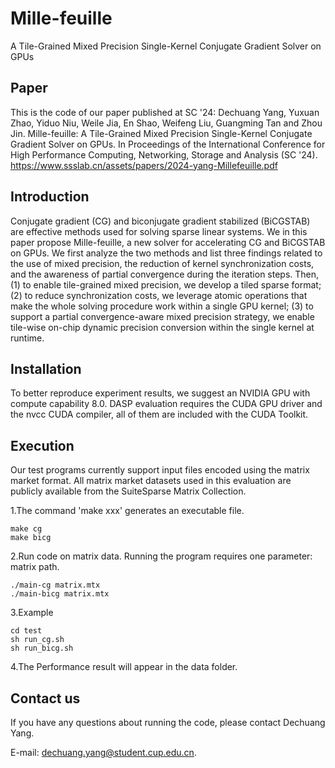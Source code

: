 # Mille-feuille
A Tile-Grained Mixed Precision Single-Kernel Conjugate Gradient Solver on GPUs
## Paper
This is the code of our paper published at SC '24:
Dechuang Yang, Yuxuan Zhao, Yiduo Niu, Weile Jia, En Shao, Weifeng Liu, Guangming Tan and Zhou Jin. Mille-feuille: A Tile-Grained Mixed Precision Single-Kernel Conjugate Gradient Solver on GPUs. In Proceedings of the International Conference for High Performance Computing, Networking, Storage and Analysis (SC '24). https://www.ssslab.cn/assets/papers/2024-yang-Millefeuille.pdf
## Introduction
Conjugate gradient (CG) and biconjugate gradient stabilized (BiCGSTAB) are effective methods used for solving sparse linear systems. We in this paper propose Mille-feuille, a
new solver for accelerating CG and BiCGSTAB on GPUs. We first analyze the two methods and list three findings related to the use of mixed precision, the reduction of kernel synchronization costs, and the awareness of partial convergence during the iteration steps. Then, (1) to enable tile-grained mixed precision, we develop a tiled sparse format; (2) to reduce synchronization costs, we leverage atomic operations that make the whole solving procedure work within a single GPU kernel; (3) to support a partial convergence-aware mixed precision strategy, we enable tile-wise on-chip dynamic precision conversion within the single kernel at runtime.
## Installation
To better reproduce experiment results, we suggest an NVIDIA GPU with compute capability 8.0. DASP evaluation requires the CUDA GPU driver and the nvcc CUDA compiler, all of them are included with the CUDA Toolkit.
## Execution
Our test programs currently support input files encoded using the matrix market format. All matrix market datasets used in this evaluation are publicly available from the SuiteSparse Matrix Collection.

1.The command 'make xxx' generates an executable file.

```
make cg
make bicg
```
2.Run code on matrix data. Running the program requires one parameter: matrix path.

```
./main-cg matrix.mtx
./main-bicg matrix.mtx
```

3.Example

```
cd test
sh run_cg.sh
sh run_bicg.sh
```

4.The Performance result will appear in the data folder.

## Contact us
If you have any questions about running the code, please contact Dechuang Yang.

E-mail: dechuang.yang@student.cup.edu.cn.
